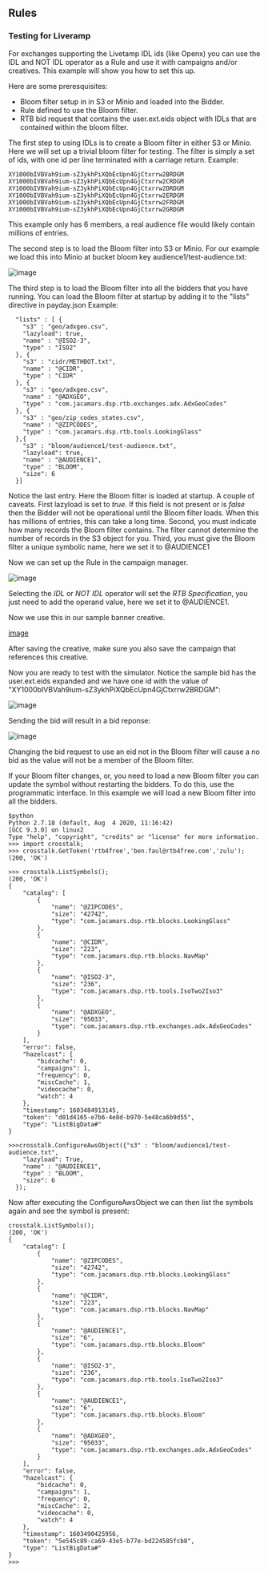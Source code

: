 
## Rules

### Testing for Liveramp
For exchanges supporting the Livetamp IDL ids (like Openx) you can use the IDL and NOT IDL operator
as a Rule and use it with campaigns and/or creatives. This example will show you how to set this up.

Here are some preresquisites:

- Bloom filter setup in in S3 or Minio and loaded into the Bidder.
- Rule defined to use the Bloom filter.
- RTB bid request that contains the user.ext.eids object with IDLs that are contained 
within the bloom filter.

The first step to using IDLs is to create a Bloom filter in either S3 or Minio. Here we will set up a 
trivial bloom filter for testing. The filter is simply a set of ids, with one id per line terminated
with a carriage return. Example:

```
XY1000bIVBVah9ium-sZ3ykhPiXQbEcUpn4GjCtxrrw2BRDGM
XY1000bIVBVah9ium-sZ3ykhPiXQbEcUpn4GjCtxrrw2CRDGM
XY1000bIVBVah9ium-sZ3ykhPiXQbEcUpn4GjCtxrrw2DRDGM
XY1000bIVBVah9ium-sZ3ykhPiXQbEcUpn4GjCtxrrw2ERDGM
XY1000bIVBVah9ium-sZ3ykhPiXQbEcUpn4GjCtxrrw2FRDGM
XY1000bIVBVah9ium-sZ3ykhPiXQbEcUpn4GjCtxrrw2GRDGM
```

This example only has 6 members, a real audience file would likely contain millions of entries.

The second step is to load the Bloom filter into S3 or Minio. For our example we load this into 
Minio at bucket bloom key audience1/test-audience.txt:

![image](../images/audience1.png)

The third step is to load the Bloom filter into all the bidders that you have running.
You can load the Bloom filter at startup by adding it to the "lists" directive in payday.json
Example:

```
  "lists" : [ {
    "s3" : "geo/adxgeo.csv",
    "lazyload": true,
    "name" : "@ISO2-3",
    "type" : "ISO2"
  }, {
    "s3" : "cidr/METHBOT.txt",
    "name" : "@CIDR",
    "type" : "CIDR"
  }, {
    "s3" : "geo/adxgeo.csv",
    "name" : "@ADXGEO",
    "type" : "com.jacamars.dsp.rtb.exchanges.adx.AdxGeoCodes"
  }, {
    "s3" : "geo/zip_codes_states.csv",
    "name" : "@ZIPCODES",
    "type" : "com.jacamars.dsp.rtb.tools.LookingGlass"
  },{
    "s3" : "bloom/audience1/test-audience.txt",
    "lazyload": true,
    "name" : "@AUDIENCE1",
    "type" : "BLOOM",
    "size": 6
  }]
```
Notice the last entry. Here the Bloom filter is loaded at startup. A couple of caveats. First lazyload
is set to *true*. If this field is not present or is *false* then the Bidder will not be operational
until the Bloom filter loads. When this has millions of entries, this can take a long time. Second, you
must indicate how many records the Bloom filter contains. The filter cannot determine the number of
records in the S3 object for you. Third, you must give the Bloom filter a unique symbolic name, 
here we set it to @AUDIENCE1

Now we can set up the Rule in the campaign manager.

![image](../images/audience2.png)

Selecting the *IDL* or *NOT IDL* operator will set the *RTB Specification*, you just need to add the
operand value, here we set it to @AUDIENCE1.

Now we use this in our sample banner creative.

[image](../images/audience3.png)

After saving the creative, make sure you also save the campaign that references this creative.

Now you are ready to test with the simulator. Notice the sample bid has the user.ext.eids expanded and we
have one id with the value of "XY1000bIVBVah9ium-sZ3ykhPiXQbEcUpn4GjCtxrrw2BRDGM":

![image](../images/audience4.png)

Sending the bid will result in a bid reponse:

![image](../images/audience5.png)

Changing the bid request to use an eid not in the Bloom filter will cause a no bid as the value will not be a member of the Bloom filter.

If your Bloom filter changes, or, you need to load a new Bloom filter you can update the symbol
without restarting the bidders. To do this, use the programmatic interface. In this example
we will load a new Bloom filter into all the bidders.

```
$python
Python 2.7.18 (default, Aug  4 2020, 11:16:42) 
[GCC 9.3.0] on linux2
Type "help", "copyright", "credits" or "license" for more information.
>>> import crosstalk;
>>> crosstalk.GetToken('rtb4free','ben.faul@rtb4free.com','zulu');
(200, 'OK')

>>> crosstalk.ListSymbols();
(200, 'OK')
{
    "catalog": [
        {
            "name": "@ZIPCODES", 
            "size": "42742", 
            "type": "com.jacamars.dsp.rtb.blocks.LookingGlass"
        }, 
        {
            "name": "@CIDR", 
            "size": "223", 
            "type": "com.jacamars.dsp.rtb.blocks.NavMap"
        }, 
        {
            "name": "@ISO2-3", 
            "size": "236", 
            "type": "com.jacamars.dsp.rtb.tools.IsoTwo2Iso3"
        }, 
        {
            "name": "@ADXGEO", 
            "size": "95033", 
            "type": "com.jacamars.dsp.rtb.exchanges.adx.AdxGeoCodes"
        }
    ], 
    "error": false, 
    "hazelcast": {
        "bidcache": 0, 
        "campaigns": 1, 
        "frequency": 0, 
        "miscCache": 1, 
        "videocache": 0, 
        "watch": 4
    }, 
    "timestamp": 1603484913145, 
    "token": "d01d4165-e7b6-4e8d-b970-5e48ca6b9d55", 
    "type": "ListBigData#"
}

>>>crosstalk.ConfigureAwsObject({"s3" : "bloom/audience1/test-audience.txt",
    "lazyload": True,
    "name" : "@AUDIENCE1",
    "type" : "BLOOM",
    "size": 6
  });

```

Now after executing the ConfigureAwsObject we can then list the symbols again and see the
symbol is present:

```
crosstalk.ListSymbols();
(200, 'OK')
{
    "catalog": [
        {
            "name": "@ZIPCODES", 
            "size": "42742", 
            "type": "com.jacamars.dsp.rtb.blocks.LookingGlass"
        }, 
        {
            "name": "@CIDR", 
            "size": "223", 
            "type": "com.jacamars.dsp.rtb.blocks.NavMap"
        }, 
        {
            "name": "@AUDIENCE1", 
            "size": "6", 
            "type": "com.jacamars.dsp.rtb.blocks.Bloom"
        }, 
        {
            "name": "@ISO2-3", 
            "size": "236", 
            "type": "com.jacamars.dsp.rtb.tools.IsoTwo2Iso3"
        }, 
        {
            "name": "@AUDIENCE1", 
            "size": "6", 
            "type": "com.jacamars.dsp.rtb.blocks.Bloom"
        }, 
        {
            "name": "@ADXGEO", 
            "size": "95033", 
            "type": "com.jacamars.dsp.rtb.exchanges.adx.AdxGeoCodes"
        }
    ], 
    "error": false, 
    "hazelcast": {
        "bidcache": 0, 
        "campaigns": 1, 
        "frequency": 0, 
        "miscCache": 2, 
        "videocache": 0, 
        "watch": 4
    }, 
    "timestamp": 1603490425956, 
    "token": "5e545c89-ca69-43e5-b77e-bd224585fcb8", 
    "type": "ListBigData#"
}
>>> 
```



